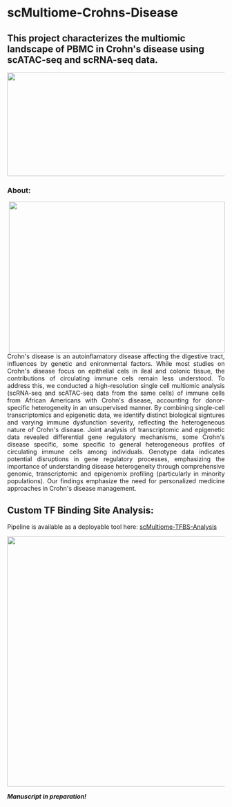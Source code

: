 # scMultiome-Crohns-Disease
## This project characterizes the multiomic landscape of PBMC in Crohn's disease using scATAC-seq and scRNA-seq data.

<p align="center">
  <img src="https://github.com/maggiebr0wn/scMultiome-Crohns-Disease/blob/main/images/workflow.jpg" width = 900 height = 240>
</p>

### About:

<img src="https://github.com/maggiebr0wn/scMultiome-Crohns-Disease/blob/main/images/multiome_umap.jpg" align = right width = 500 height = 350>

<p align="justify">
Crohn's disease is an autoinflamatory disease affecting the digestive tract, influences by genetic and enironmental factors. While most studies on Crohn's disease focus on epithelial cels in ileal and colonic tissue, the contributions of circulating immune cels remain less understood. To address this, we conducted a high-resolution single cell multiomic analysis (scRNA-seq and scATAC-seq data from the same cells) of immune cells from African Americans with Crohn's disease, accounting for donor-specific heterogeneity in an unsupervised manner. By combining single-cell transcriptomics and epigenetic data, we identify distinct biological signtures and varying immune dysfunction severity, reflecting the heterogeneous nature of Crohn's disease. Joint analysis of transcriptomic and epigenetic data revealed differential gene regulatory mechanisms, some Crohn's disease specific, some specific to general heterogeneous profiles of circulating immune cells among individuals. Genotype data indicates potential disruptions in gene regulatory processes, emphasizing the importance of understanding disease heterogeneity through comprehensive genomic, transcriptomic and epigenomix profiling (particularly in minority populations). Our findings emphasize the need for personalized medicine approaches in Crohn's disease management.
</p>

## Custom TF Binding Site Analysis:
Pipeline is available as a deployable tool here: 
[scMultiome-TFBS-Analysis](https://github.com/maggiebr0wn/scMultiome-TFBS-Analysis) 

<p align="center">
  <img src="https://github.com/maggiebr0wn/scMultiome-Crohns-Disease/blob/main/images/main_results_multiome.jpg" width = 1000 height = 580>
</p>

***Manuscript in preparation!***
